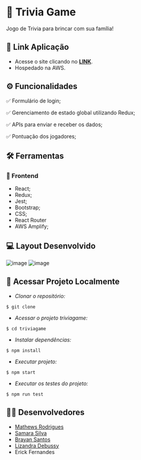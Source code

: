 # :scroll: Trivia Game

Jogo de Trivia para brincar com sua família!

## :link: Link Aplicação 
- Acesse o site clicando no [**LINK**](https://main.d3hwi23vv25da8.amplifyapp.com/).
- Hospedado na AWS.

## ⚙️ Funcionalidades
✅ Formulário de login;

✅ Gerenciamento de estado global utilizando Redux;

✅ APIs para enviar e receber os dados;

✅ Pontuação dos jogadores;

## :hammer_and_wrench: Ferramentas 
### 🍮 Frontend
- React;
- Redux;
- Jest;
- Bootstrap;
- CSS;
- React Router
- AWS Amplify;

## :computer: Layout Desenvolvido

![image](https://user-images.githubusercontent.com/83560101/193685574-e6244245-958c-40d7-b596-5e28b2445413.png)
![image](https://user-images.githubusercontent.com/83560101/193685845-22c7880d-26fd-4849-aaec-527ece57d028.png)

## 📁 Acessar Projeto Localmente

- *Clonar o repositório:*

```
$ git clone
```

- *Acessar o projeto triviagame:*

```
$ cd triviagame
```

- *Instalar dependências:*

```
$ npm install
```

- *Executar projeto:*

```
$ npm start
```
- *Executar os testes do projeto:*

```
$ npm run test
```
## 👨‍💻 Desenvolvedores

- [Mathews Rodrigues](https://www.linkedin.com/in/mathewsrodrigues/)
- [Samara Silva](https://www.linkedin.com/in/samara-silva-187595235/)
- [Brayan Santos](https://www.linkedin.com/in/braka/)
- [Lizandra Debussy](https://www.linkedin.com/in/lizandra-debussy/)
- Erick Fernandes
 
